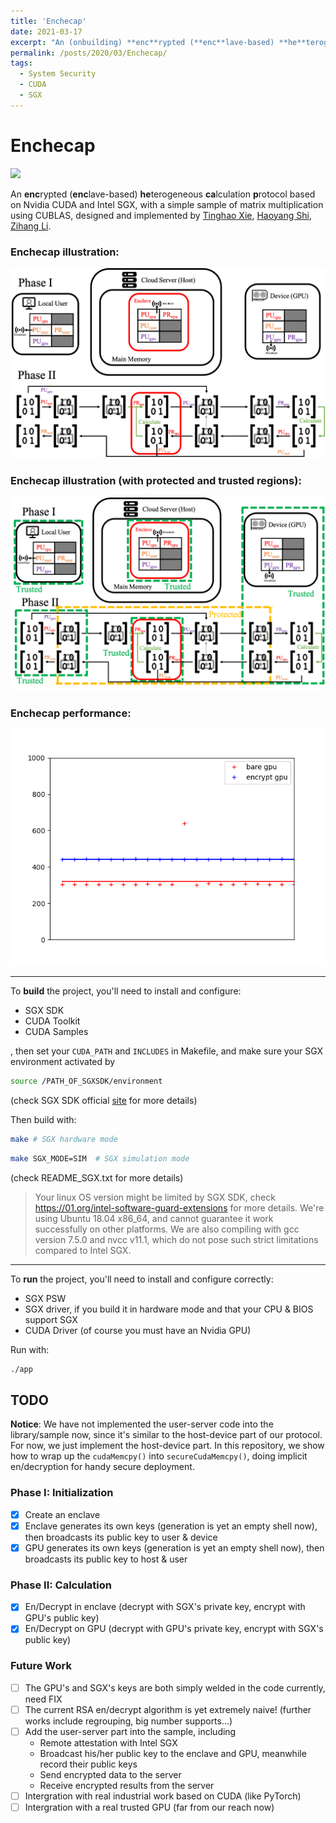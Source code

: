 ```yaml
---
title: 'Enchecap'
date: 2021-03-17
excerpt: "An (onbuilding) **enc**rypted (**enc**lave-based) **he**terogeneous **ca**lculation **p**rotocol based on Nvidia CUDA and Intel SGX.<br/><img style='padding-top: 10px; width: 80%' src='/images/Enchecap_demo.png'>"
permalink: /posts/2020/03/Enchecap/
tags:
  - System Security
  - CUDA
  - SGX
---
```


# Enchecap

![](https://visitor-badge.laobi.icu/badge?page_id=vtu81.Enchecap)

An **enc**rypted (**enc**lave-based) **he**terogeneous **ca**lculation **p**rotocol based on Nvidia CUDA and Intel SGX, with a simple sample of matrix multiplication using CUBLAS, designed and implemented by [Tinghao Xie](http://vtu.life), [Haoyang Shi](https://github.com/Luke-Skycrawler), [Zihang Li](https://github.com/zjulzhhh).

### Enchecap illustration:

![demo](/images/Enchecap_demo.png)

### Enchecap illustration (with **protected** and **trusted** regions):

![demo](/images/Enchecap_demo_box.png)

### Enchecap performance:

![performance](/images/Enchecap_performance_0.png)

---

To **build** the project, you'll need to install and configure:
* SGX SDK
* CUDA Toolkit
* CUDA Samples

, then set your `CUDA_PATH` and `INCLUDES` in Makefile, and make sure your SGX environment activated by

```bash
source /PATH_OF_SGXSDK/environment
```

(check SGX SDK official [site](https://01.org/intel-software-guard-extensions) for more details)

Then build with:

```bash
make # SGX hardware mode
```

```bash
make SGX_MODE=SIM  # SGX simulation mode
```

(check README_SGX.txt for more details)

> Your linux OS version might be limited by SGX SDK, check https://01.org/intel-software-guard-extensions for more details. We're using Ubuntu 18.04 x86_64, and cannot guarantee it work successfully on other platforms. We are also compiling with gcc version 7.5.0 and nvcc v11.1, which do not pose such strict limitations compared to Intel SGX.

---

To **run** the project, you'll need to install and configure correctly:
* SGX PSW
* SGX driver, if you build it in hardware mode and that your CPU & BIOS support SGX
* CUDA Driver (of course you must have an Nvidia GPU)

Run with:

```bash
./app
```

## TODO

**Notice**: We have not implemented the user-server code into the library/sample now, since it's similar to the host-device part of our protocol. For now, we just implement the host-device part. In this repository, we show how to wrap up the `cudaMemcpy()` into `secureCudaMemcpy()`, doing implicit en/decryption for handy secure deployment.

### Phase I: Initialization
- [x] Create an enclave
- [x] Enclave generates its own keys (generation is yet an empty shell now), then broadcasts its public key to user & device
- [x] GPU generates its own keys (generation is yet an empty shell now), then broadcasts its public key to host & user

### Phase II: Calculation
- [x] En/Decrypt in enclave (decrypt with SGX's private key, encrypt with GPU's public key)
- [x] En/Decrypt on GPU (decrypt with GPU's private key, encrypt with SGX's public key)

### Future Work
- [ ] The GPU's and SGX's keys are both simply welded in the code currently, need FIX
- [ ] The current RSA en/decrypt algorithm is yet extremely naive! (further works include regrouping, big number supports...)
- [ ] Add the user-server part into the sample, including
    * Remote attestation with Intel SGX
    * Broadcast his/her public key to the enclave and GPU, meanwhile record their public keys
    * Send encrypted data to the server
    * Receive encrypted results from the server
- [ ] Intergration with real industrial work based on CUDA (like PyTorch)
- [ ] Intergration with a real trusted GPU (far from our reach now)
